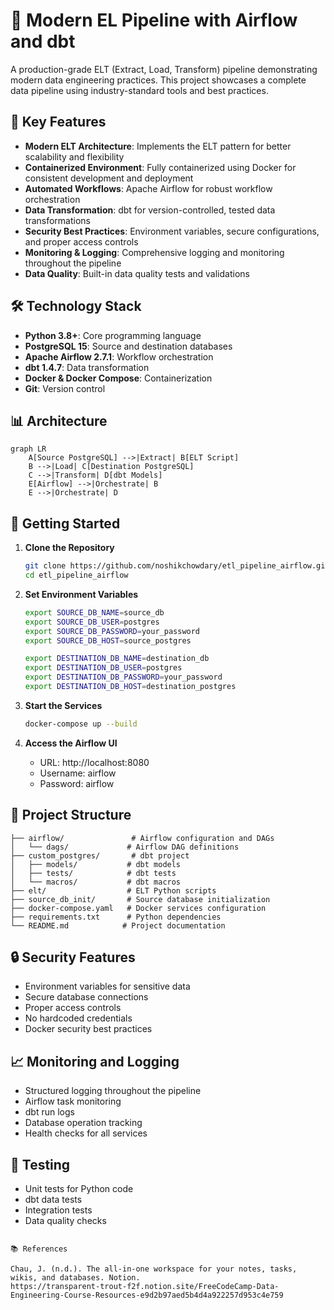 # 🚀 Modern EL Pipeline with Airflow and dbt

A production-grade ELT (Extract, Load, Transform) pipeline demonstrating modern data engineering practices. This project showcases a complete data pipeline using industry-standard tools and best practices.

## 🎯 Key Features

- **Modern ELT Architecture**: Implements the ELT pattern for better scalability and flexibility
- **Containerized Environment**: Fully containerized using Docker for consistent development and deployment
- **Automated Workflows**: Apache Airflow for robust workflow orchestration
- **Data Transformation**: dbt for version-controlled, tested data transformations
- **Security Best Practices**: Environment variables, secure configurations, and proper access controls
- **Monitoring & Logging**: Comprehensive logging and monitoring throughout the pipeline
- **Data Quality**: Built-in data quality tests and validations

## 🛠 Technology Stack

- **Python 3.8+**: Core programming language
- **PostgreSQL 15**: Source and destination databases
- **Apache Airflow 2.7.1**: Workflow orchestration
- **dbt 1.4.7**: Data transformation
- **Docker & Docker Compose**: Containerization
- **Git**: Version control

## 📊 Architecture

```mermaid
graph LR
    A[Source PostgreSQL] -->|Extract| B[ELT Script]
    B -->|Load| C[Destination PostgreSQL]
    C -->|Transform| D[dbt Models]
    E[Airflow] -->|Orchestrate| B
    E -->|Orchestrate| D
```

## 🚀 Getting Started

1. **Clone the Repository**
   ```bash
   git clone https://github.com/noshikchowdary/etl_pipeline_airflow.git
   cd etl_pipeline_airflow
   ```

2. **Set Environment Variables**
   ```bash
   export SOURCE_DB_NAME=source_db
   export SOURCE_DB_USER=postgres
   export SOURCE_DB_PASSWORD=your_password
   export SOURCE_DB_HOST=source_postgres
   
   export DESTINATION_DB_NAME=destination_db
   export DESTINATION_DB_USER=postgres
   export DESTINATION_DB_PASSWORD=your_password
   export DESTINATION_DB_HOST=destination_postgres
   ```

3. **Start the Services**
   ```bash
   docker-compose up --build
   ```

4. **Access the Airflow UI**
   - URL: http://localhost:8080
   - Username: airflow
   - Password: airflow

## 📂 Project Structure

```
├── airflow/               # Airflow configuration and DAGs
│   └── dags/             # Airflow DAG definitions
├── custom_postgres/       # dbt project
│   ├── models/           # dbt models
│   ├── tests/            # dbt tests
│   └── macros/           # dbt macros
├── elt/                  # ELT Python scripts
├── source_db_init/       # Source database initialization
├── docker-compose.yaml   # Docker services configuration
├── requirements.txt      # Python dependencies
└── README.md            # Project documentation
```

## 🔒 Security Features

- Environment variables for sensitive data
- Secure database connections
- Proper access controls
- No hardcoded credentials
- Docker security best practices

## 📈 Monitoring and Logging

- Structured logging throughout the pipeline
- Airflow task monitoring
- dbt run logs
- Database operation tracking
- Health checks for all services

## 🧪 Testing

- Unit tests for Python code
- dbt data tests
- Integration tests
- Data quality checks

```

📚 References

Chau, J. (n.d.). The all-in-one workspace for your notes, tasks, wikis, and databases. Notion.
https://transparent-trout-f2f.notion.site/FreeCodeCamp-Data-Engineering-Course-Resources-e9d2b97aed5b4d4a922257d953c4e759

 
